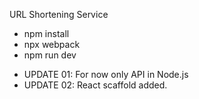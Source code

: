 URL Shortening Service

- npm install
- npx webpack
- npm run dev

+ UPDATE 01: For now only API in Node.js
+ UPDATE 02: React scaffold added.